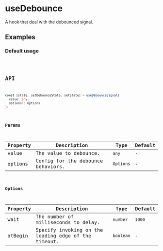 
# useDebounce

A hook that deal with the debounced signal.

## Examples

### Default usage

<code src="./demo/demo1.tsx" />

## API

```typescript
const [state, setDebounceState, setState] = useDebounceSignal(
  value: any,
  options?: Options
);
```

### Params

| Property | Description                        | Type      | Default |
| -------- | ---------------------------------- | --------- | ------- |
| value    | The value to debounce.             | `any`     | -       |
| options  | Config for the debounce behaviors. | `Options` | -       |

### Options

| Property | Description                                          | Type      | Default |
| -------- | ---------------------------------------------------- | --------- | ------- |
| wait     | The number of milliseconds to delay.                 | `number`  | `1000`  |
| atBegin  | Specify invoking on the leading edge of the timeout. | `boolean` | -       |
